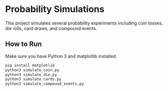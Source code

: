 # Probability Simulations

This project simulates several probability experiments including coin tosses, die rolls, card draws, and compound events.

## How to Run

Make sure you have Python 3 and matplotlib installed.

```bash
pip install matplotlib
python3 simulate_coin.py
python3 simulate_die.py
python3 simulate_cards.py
python3 simulate_compound_events.py
